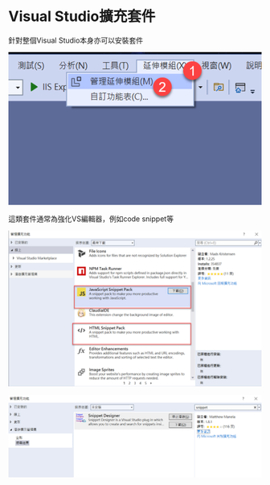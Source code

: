 # Visual Studio擴充套件

針對整個Visual Studio本身亦可以安裝套件

![](../../.gitbook/assets/image%20%28461%29.png)

這類套件通常為強化VS編輯器，例如code snippet等

![](../../.gitbook/assets/image%20%28467%29.png)

![](../../.gitbook/assets/image%20%28476%29.png)

